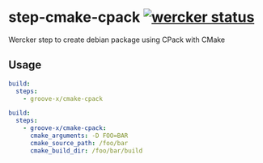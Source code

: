 # step-cmake-cpack [![wercker status](https://app.wercker.com/status/8a58927982d15648c6064ad3110212f3/s/master "wercker status")](https://app.wercker.com/project/bykey/8a58927982d15648c6064ad3110212f3)

Wercker step to create debian package using CPack with CMake

## Usage

```yaml
build:
  steps:
    - groove-x/cmake-cpack
```

```yaml
build:
  steps:
    - groove-x/cmake-cpack:
      cmake_arguments: -D FOO=BAR
      cmake_source_path: /foo/bar
      cmake_build_dir: /foo/bar/build
```
